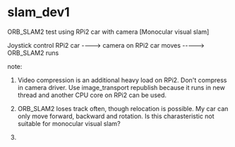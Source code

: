 # slam_dev1

ORB_SLAM2 test using RPi2 car with camera
[Monocular visual slam]

Joystick control RPi2 car ----> camera on RPi2 car moves -----> ORB_SLAM2 runs 

note:
1. Video compression is an additional heavy load on RPi2. Don't compress in camera driver. Use image_transport republish because it runs in new thread and another CPU core on RPi2 can be used.  

2. ORB_SLAM2 loses track often, though relocation is possible. My car can only move forward, backward and rotation. Is this charasteristic not suitable for monocular visual slam?  
 
3. 

